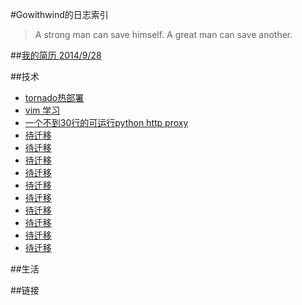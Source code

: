 #Gowithwind的日志索引
>A strong man can save himself. A great man can save another. 


##[我的简历 2014/9/28](index.html?resume)


##技术
+ [tornado热部署](index.html?tornado-hot-deploy)
+ [vim 学习](index.html?vim-learn)
+ [一个不到30行的可运行python http proxy](index.html?nano-proxy)
+ [待迁移](index.html?vim-learn)
+ [待迁移](index.html?vim-learn)
+ [待迁移](index.html?vim-learn)
+ [待迁移](index.html?vim-learn)
+ [待迁移](index.html?vim-learn)
+ [待迁移](index.html?vim-learn)
+ [待迁移](index.html?vim-learn)
+ [待迁移](index.html?vim-learn)
+ [待迁移](index.html?vim-learn)
+ [待迁移](index.html?vim-learn)

##生活

##链接



